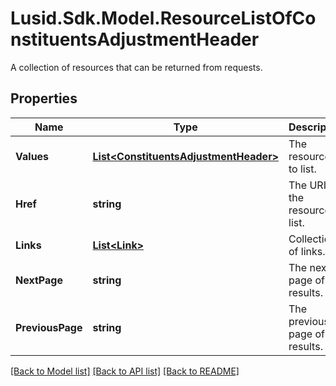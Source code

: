# Lusid.Sdk.Model.ResourceListOfConstituentsAdjustmentHeader
A collection of resources that can be returned from requests.

## Properties

Name | Type | Description | Notes
------------ | ------------- | ------------- | -------------
**Values** | [**List&lt;ConstituentsAdjustmentHeader&gt;**](ConstituentsAdjustmentHeader.md) | The resources to list. | 
**Href** | **string** | The URI of the resource list. | [optional] 
**Links** | [**List&lt;Link&gt;**](Link.md) | Collection of links. | [optional] 
**NextPage** | **string** | The next page of results. | [optional] 
**PreviousPage** | **string** | The previous page of results. | [optional] 

[[Back to Model list]](../README.md#documentation-for-models) [[Back to API list]](../README.md#documentation-for-api-endpoints) [[Back to README]](../README.md)

